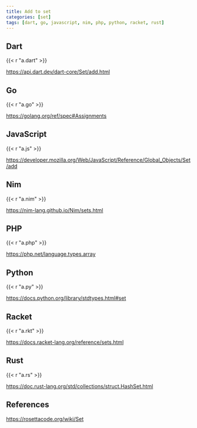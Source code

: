 ```yaml
---
title: Add to set
categories: [set]
tags: [dart, go, javascript, nim, php, python, racket, rust]
---
```


## Dart

{{< r "a.dart" >}}

<https://api.dart.dev/dart-core/Set/add.html>

## Go

{{< r "a.go" >}}

<https://golang.org/ref/spec#Assignments>

## JavaScript

{{< r "a.js" >}}

<https://developer.mozilla.org/Web/JavaScript/Reference/Global_Objects/Set/add>

## Nim

{{< r "a.nim" >}}

<https://nim-lang.github.io/Nim/sets.html>

## PHP

{{< r "a.php" >}}

<https://php.net/language.types.array>

## Python

{{< r "a.py" >}}

<https://docs.python.org/library/stdtypes.html#set>

## Racket

{{< r "a.rkt" >}}

<https://docs.racket-lang.org/reference/sets.html>

## Rust

{{< r "a.rs" >}}

<https://doc.rust-lang.org/std/collections/struct.HashSet.html>

## References

<https://rosettacode.org/wiki/Set>
